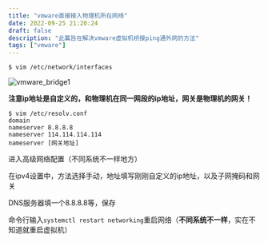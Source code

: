 ```yaml
---
title: "vmware直接接入物理机所在网络"
date: 2022-09-25 21:20:24
draft: false
description: "此篇旨在解决vmware虚拟机桥接ping通外网的方法"
tags: ["vmware"]
---
```


```shell
$ vim /etc/network/interfaces
```

![vmware_bridge1](https://tvax2.sinaimg.cn/large/007Z9xVHgy1h6ixq8qemtj30xi0cxtht.jpg)

**注意ip地址是自定义的，和物理机在同一网段的ip地址，网关是物理机的网关！**

```shell
$ vim /etc/resolv.conf
domain
nameserver 8.8.8.8
nameserver 114.114.114.114
nameserver [网关地址]
```

进入高级网络配置（不同系统不一样地方）

在ipv4设置中，方法选择手动，地址填写刚刚自定义的ip地址，以及子网掩码和网关

DNS服务器填一个8.8.8.8等，保存

命令行输入`systemctl restart networking`重启网络（**不同系统不一样**，实在不知道就重启虚拟机）

